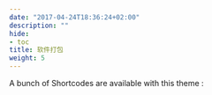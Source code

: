```yaml
---
date: "2017-04-24T18:36:24+02:00"
description: ""
hide:
- toc
title: 软件打包
weight: 5
---
```


A bunch of Shortcodes are available with this theme :

